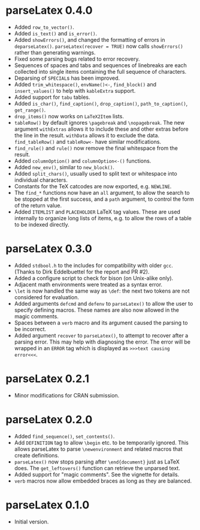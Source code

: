 # parseLatex 0.4.0

* Added `row_to_vector()`.
* Added `is_text()` and `is_error()`.
* Added `showErrors()`, and changed the formatting of 
  errors in `deparseLatex()`.  `parseLatex(recover = TRUE)` now calls
  `showErrors()` rather than generating warnings.
* Fixed some parsing bugs related to error recovery.
* Sequences of spaces and tabs and sequences of linebreaks are
  each collected into single items containing the full sequence of
  characters.
* Deparsing of `SPECIAL`s has been improved.
* Added `trim_whitespace()`, `envName()<-`, `find_block()` and `insert_values()`
  to help with `kableExtra` support.
* Added support for `tabu` tables.
* Added `is_char()`, `find_caption()`, `drop_caption()`, `path_to_caption()`,
  `get_range()`.
* `drop_items()` now works on `LaTeX2Item` lists.
* `tableRow()` by default ignores `\pagebreak` and `\nopagebreak`. 
The new argument `withExtras` allows it to include these and other 
extras before the line in the result.  `withData` allows it to exclude
the data.  `find_tableRow()` and `tableRow<-`
have similar modifications.
* `find_rule()` and `rule()` now remove the final whitespace from
the result.
* Added `columnOption()` and `columnOption<-()` functions.
* Added `new_env()`, similar to `new_block()`.
* Added `split_chars()`, usually used to split text or whitespace into individual
characters.
* Constants for the TeX catcodes are now exported, e.g. `NEWLINE`.
* The `find_*` functions now have an `all` argument, to allow
the search to be stopped at the first success, and a `path` argument,
to control the form of the return value.
* Added `ITEMLIST` and `PLACEHOLDER` LaTeX tag values.  These are 
used internally to organize long lists of items, e.g. to allow
the rows of a table to be indexed directly.

# parseLatex 0.3.0

* Added `stdbool.h` to the includes for compatibility with older
`gcc`.  (Thanks to Dirk Eddelbuettel for the report and PR #2).
* Added a configure script to check for bison (on Unix-alike only).
* Adjacent math environments were treated as a syntax error.
* `\let` is now handled the same way as `\def`:  the next two
tokens are not considered for evaluation.
* Added arguments `defcmd` and `defenv` to `parseLatex()` to
allow the user to specify defining macros.  These names
are also now allowed in the magic comments.
* Spaces between a `verb` macro and its argument caused the parsing
to be incorrect.
* Added argument `recover` to `parseLatex()`, to attempt to recover
after a parsing error.  This may help with diagnosing the error.
The error will be wrapped in an `ERROR` tag which is displayed
as `>>>text causing error<<<`.

# parseLatex 0.2.1

* Minor modifications for CRAN submission.

# parseLatex 0.2.0

* Added `find_sequence()`, `set_contents()`.
* Add `DEFINITION` tag to allow `\begin` etc. to be temporarily
ignored.  This allows parseLatex to parse `\newenvironment` and
related macros that create definitions.
* `parseLatex()` now stops parsing after `\end{document}` just
as LaTeX does.  The `get_leftovers()` function can retrieve
the unparsed text.
* Added support for "magic comments".  See the vignette
for details.
* `verb` macros now allow embedded braces as long as
they are balanced.

# parseLatex 0.1.0

* Initial version.
